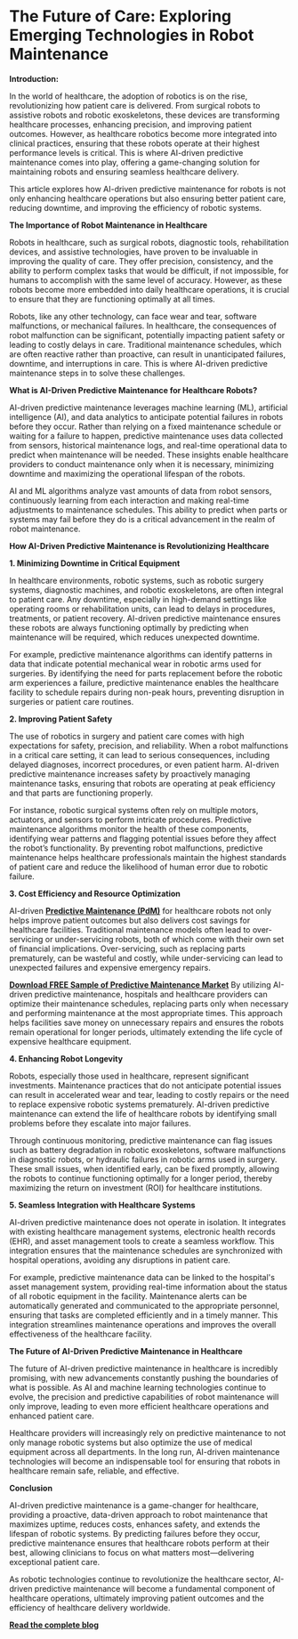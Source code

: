 # The Future of Care: Exploring Emerging Technologies in Robot Maintenance

**Introduction:**

In the world of healthcare, the adoption of robotics is on the rise, revolutionizing how patient care is delivered. From surgical robots to assistive robots and robotic exoskeletons, these devices are transforming healthcare processes, enhancing precision, and improving patient outcomes. However, as healthcare robotics become more integrated into clinical practices, ensuring that these robots operate at their highest performance levels is critical. This is where AI-driven predictive maintenance comes into play, offering a game-changing solution for maintaining robots and ensuring seamless healthcare delivery.

This article explores how AI-driven predictive maintenance for robots is not only enhancing healthcare operations but also ensuring better patient care, reducing downtime, and improving the efficiency of robotic systems.

**The Importance of Robot Maintenance in Healthcare**

Robots in healthcare, such as surgical robots, diagnostic tools, rehabilitation devices, and assistive technologies, have proven to be invaluable in improving the quality of care. They offer precision, consistency, and the ability to perform complex tasks that would be difficult, if not impossible, for humans to accomplish with the same level of accuracy. However, as these robots become more embedded into daily healthcare operations, it is crucial to ensure that they are functioning optimally at all times.

Robots, like any other technology, can face wear and tear, software malfunctions, or mechanical failures. In healthcare, the consequences of robot malfunction can be significant, potentially impacting patient safety or leading to costly delays in care. Traditional maintenance schedules, which are often reactive rather than proactive, can result in unanticipated failures, downtime, and interruptions in care. This is where AI-driven predictive maintenance steps in to solve these challenges.

**What is AI-Driven Predictive Maintenance for Healthcare Robots?**

AI-driven predictive maintenance leverages machine learning (ML), artificial intelligence (AI), and data analytics to anticipate potential failures in robots before they occur. Rather than relying on a fixed maintenance schedule or waiting for a failure to happen, predictive maintenance uses data collected from sensors, historical maintenance logs, and real-time operational data to predict when maintenance will be needed. These insights enable healthcare providers to conduct maintenance only when it is necessary, minimizing downtime and maximizing the operational lifespan of the robots.

AI and ML algorithms analyze vast amounts of data from robot sensors, continuously learning from each interaction and making real-time adjustments to maintenance schedules. This ability to predict when parts or systems may fail before they do is a critical advancement in the realm of robot maintenance.

**How AI-Driven Predictive Maintenance is Revolutionizing Healthcare**

**1. Minimizing Downtime in Critical Equipment**

In healthcare environments, robotic systems, such as robotic surgery systems, diagnostic machines, and robotic exoskeletons, are often integral to patient care. Any downtime, especially in high-demand settings like operating rooms or rehabilitation units, can lead to delays in procedures, treatments, or patient recovery. AI-driven predictive maintenance ensures these robots are always functioning optimally by predicting when maintenance will be required, which reduces unexpected downtime.

For example, predictive maintenance algorithms can identify patterns in data that indicate potential mechanical wear in robotic arms used for surgeries. By identifying the need for parts replacement before the robotic arm experiences a failure, predictive maintenance enables the healthcare facility to schedule repairs during non-peak hours, preventing disruption in surgeries or patient care routines.

**2. Improving Patient Safety**

The use of robotics in surgery and patient care comes with high expectations for safety, precision, and reliability. When a robot malfunctions in a critical care setting, it can lead to serious consequences, including delayed diagnoses, incorrect procedures, or even patient harm. AI-driven predictive maintenance increases safety by proactively managing maintenance tasks, ensuring that robots are operating at peak efficiency and that parts are functioning properly.

For instance, robotic surgical systems often rely on multiple motors, actuators, and sensors to perform intricate procedures. Predictive maintenance algorithms monitor the health of these components, identifying wear patterns and flagging potential issues before they affect the robot’s functionality. By preventing robot malfunctions, predictive maintenance helps healthcare professionals maintain the highest standards of patient care and reduce the likelihood of human error due to robotic failure.

**3. Cost Efficiency and Resource Optimization**

AI-driven **[Predictive Maintenance (PdM)](https://www.nextmsc.com/report/predictive-maintenance-market)** for healthcare robots not only helps improve patient outcomes but also delivers cost savings for healthcare facilities. Traditional maintenance models often lead to over-servicing or under-servicing robots, both of which come with their own set of financial implications. Over-servicing, such as replacing parts prematurely, can be wasteful and costly, while under-servicing can lead to unexpected failures and expensive emergency repairs.

**[Download FREE Sample of Predictive Maintenance Market](https://www.nextmsc.com/predictive-maintenance-market/request-sample)** 
By utilizing AI-driven predictive maintenance, hospitals and healthcare providers can optimize their maintenance schedules, replacing parts only when necessary and performing maintenance at the most appropriate times. This approach helps facilities save money on unnecessary repairs and ensures the robots remain operational for longer periods, ultimately extending the life cycle of expensive healthcare equipment.

**4. Enhancing Robot Longevity**

Robots, especially those used in healthcare, represent significant investments. Maintenance practices that do not anticipate potential issues can result in accelerated wear and tear, leading to costly repairs or the need to replace expensive robotic systems prematurely. AI-driven predictive maintenance can extend the life of healthcare robots by identifying small problems before they escalate into major failures.

Through continuous monitoring, predictive maintenance can flag issues such as battery degradation in robotic exoskeletons, software malfunctions in diagnostic robots, or hydraulic failures in robotic arms used in surgery. These small issues, when identified early, can be fixed promptly, allowing the robots to continue functioning optimally for a longer period, thereby maximizing the return on investment (ROI) for healthcare institutions.

**5. Seamless Integration with Healthcare Systems**

AI-driven predictive maintenance does not operate in isolation. It integrates with existing healthcare management systems, electronic health records (EHR), and asset management tools to create a seamless workflow. This integration ensures that the maintenance schedules are synchronized with hospital operations, avoiding any disruptions in patient care.

For example, predictive maintenance data can be linked to the hospital's asset management system, providing real-time information about the status of all robotic equipment in the facility. Maintenance alerts can be automatically generated and communicated to the appropriate personnel, ensuring that tasks are completed efficiently and in a timely manner. This integration streamlines maintenance operations and improves the overall effectiveness of the healthcare facility.

**The Future of AI-Driven Predictive Maintenance in Healthcare**

The future of AI-driven predictive maintenance in healthcare is incredibly promising, with new advancements constantly pushing the boundaries of what is possible. As AI and machine learning technologies continue to evolve, the precision and predictive capabilities of robot maintenance will only improve, leading to even more efficient healthcare operations and enhanced patient care.

Healthcare providers will increasingly rely on predictive maintenance to not only manage robotic systems but also optimize the use of medical equipment across all departments. In the long run, AI-driven maintenance technologies will become an indispensable tool for ensuring that robots in healthcare remain safe, reliable, and effective.

**Conclusion**

AI-driven predictive maintenance is a game-changer for healthcare, providing a proactive, data-driven approach to robot maintenance that maximizes uptime, reduces costs, enhances safety, and extends the lifespan of robotic systems. By predicting failures before they occur, predictive maintenance ensures that healthcare robots perform at their best, allowing clinicians to focus on what matters most—delivering exceptional patient care.

As robotic technologies continue to revolutionize the healthcare sector, AI-driven predictive maintenance will become a fundamental component of healthcare operations, ultimately improving patient outcomes and the efficiency of healthcare delivery worldwide.

**[Read the complete blog](https://www.nextmsc.com/blogs/robot-preventive-maintenance-market-trends)**

